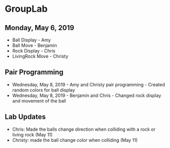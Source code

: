 # GroupLab

## Monday, May 6, 2019

- Ball Display - Amy
- Ball Move - Benjamin
- Rock Display - Chris
- LivingRock Move - Christy

## Pair Programming
- Wednesday, May 8, 2019 - Amy and Christy pair programming - Created random colors for ball display
- Wednesday, May 8, 2019 - Benjamin and Chris - Changed rock display and movement of the ball

## Lab Updates
- Chris: Made the balls change direction when colliding with a rock or living rock (May 11)
- Christy: made the ball change color when colliding (May 11)

